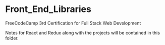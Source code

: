 # Front_End_Libraries
FreeCodeCamp 3rd Certification for Full Stack Web Development



Notes for React and Redux along with the projects will be contained in this folder. 
